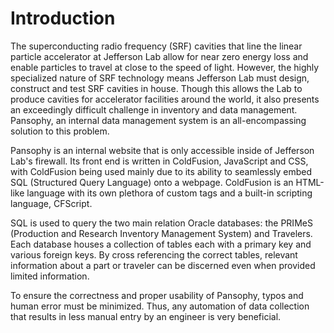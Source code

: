 # Introduction

The superconducting radio frequency (SRF) cavities that line the linear particle accelerator at Jefferson Lab allow for near zero energy loss and enable particles to travel at close to the speed of light. However, the highly specialized nature of SRF technology means Jefferson Lab must design, construct and test SRF cavities in house. Though this allows the Lab to produce cavities for accelerator facilities around the world, it also presents an exceedingly difficult challenge in inventory and data management. Pansophy, an internal data management system is an all-encompassing solution to this problem.

Pansophy is an internal website that is only accessible inside of Jefferson Lab's firewall. Its front end is written in ColdFusion, JavaScript and CSS, with ColdFusion being used mainly due to its ability to seamlessly embed SQL (Structured Query Language) onto a webpage. ColdFusion is an HTML-like language with its own plethora of custom tags and a built-in scripting language, CFScript.

SQL is used to query the two main relation Oracle databases: the PRIMeS (Production and Research Inventory Management System) and Travelers. Each database houses a collection of tables each with a primary key and various foreign keys. By cross referencing the correct tables, relevant information about a part or traveler can be discerned even when provided limited information.

To ensure the correctness and proper usability of Pansophy, typos and human error must be minimized. Thus, any automation of data collection that results in less manual entry by an engineer is very beneficial.

